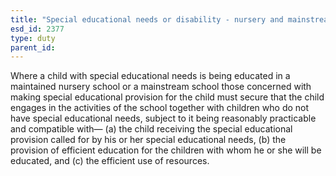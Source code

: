 ```yaml
---
title: "Special educational needs or disability - nursery and mainstream schooling"
esd_id: 2377
type: duty
parent_id:  
---
```


Where a child with special educational needs is being educated in a maintained nursery school or a mainstream school those concerned with making special educational provision for the child must secure that the child engages in the activities of the school together with children who do not have special educational needs, subject to it being reasonably practicable and compatible with—
(a) the child receiving the special educational provision called for by his or her special educational needs,
(b) the provision of efficient education for the children with whom he or she will be educated, and
(c) the efficient use of resources.

